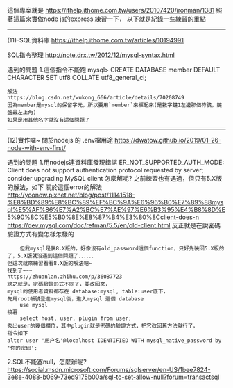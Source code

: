 這個專案就是
https://ithelp.ithome.com.tw/users/20107420/ironman/1381
照著這篇來實做node js的express
練習一下，
以下就是紀錄一些練習的重點

--------------------------------------------------------------------------------------------------------------------------------------------------------------------------------------------------------------------------------------

(11)-SQL資料庫
https://ithelp.ithome.com.tw/articles/10194991

SQL指令整理
http://note.drx.tw/2012/12/mysql-syntax.html

遇到的問題
1.這個指令不能跑
    mysql> CREATE DATABASE member DEFAULT CHARACTER SET utf8 COLLATE utf8_general_ci;
    
    解法
    https://blog.csdn.net/wukong_666/article/details/70208749
    因為member是mysql的保留字元，所以要用`member`來框起來(是數字鍵1左邊那個符號，鍵盤最左上角)
    如果是用其他名字就沒有這個問題了

--------------------------------------------------------------------------------------------------------------------------------------------------------------------------------------------------------------------------------------

(12)實作囉~
關於nodejs 的 .env檔用途
https://dwatow.github.io/2019/01-26-node-with-env-first/

遇到的問題
1.用nodejs連資料庫發現錯誤
    ER_NOT_SUPPORTED_AUTH_MODE: Client does not support authentication protocol requested by server; consider upgrading MySQL client
    怎麼解呢?
    之前練習也有遇過，但只有5.X版的解法，如下
        關於這個error的解法
        http://yoonow.pixnet.net/blog/post/11141518-%E8%BD%89%E8%BC%89%EF%BC%9A%E6%96%B0%E7%89%88mysql%E5%AF%86%E7%A2%BC%E7%AE%97%E6%B3%95%E4%B8%8D%E5%90%8C%E5%B0%8E%E8%87%B4%E3%80%8Cclient-does-n
        https://dev.mysql.com/doc/refman/5.5/en/old-client.html
        反正就是在說密碼驗證方式有變怎樣怎樣的

        但我mysql是裝8.X版的，好像沒有old_password這個function，只好先裝回5.X版的了，5.X版就沒遇到這個問題了．．．．．．
    但這次就來練習看看8.X版的解法吧~
    找到了~~~
    https://zhuanlan.zhihu.com/p/36087723
    總之就是，密碼驗證形式不同了，要改回來，
    mysql的使用者資料都存在 database:mysql, table:user底下，
    先用root帳號登進mysql後，進入mysql 這個 database
        use mysql
    接著
        select host, user, plugin from user;
    秀出user的幾個欄位，其中plugin就是密碼的驗證方式，把它改回舊方法就行了，
    指令如下
    alter user '用户名'@localhost IDENTIFIED WITH mysql_native_password by '你的密码';
    
2.SQL不能塞null，怎麼辦呢?
    https://social.msdn.microsoft.com/Forums/sqlserver/en-US/1bee7824-3e8e-4088-b069-73ed9175b00a/sql-to-set-allow-null?forum=transactsql

    